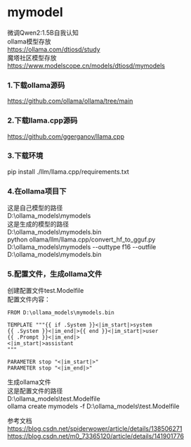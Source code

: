 # mymodel
微调Qwen2:1.5B自我认知  
ollama模型存放  
https://ollama.com/dtiosd/study  
魔塔社区模型存放  
https://www.modelscope.cn/models/dtiosd/mymodels  





  ### 1.下载ollama源码  
https://github.com/ollama/ollama/tree/main

### 2.下载llama.cpp源码  
https://github.com/ggerganov/llama.cpp

### 3.下载环境  
pip install ./llm/llama.cpp/requirements.txt

### 4.在ollama项目下  
这是自己模型的路径  
D:\ollama_models\mymodels  
这是生成的模型的路径  
D:\ollama_models\mymodels.bin  
python ollama/llm/llama.cpp/convert_hf_to_gguf.py D:\ollama_models\mymodels --outtype f16 --outfile D:\ollama_models\mymodels.bin

### 5.配置文件，生成ollama文件  
创建配置文件test.Modelfile  
配置文件内容：  
```
FROM D:\ollama_models\mymodels.bin  
  
TEMPLATE """{{ if .System }}<|im_start|>system  
{{ .System }}<|im_end|>{{ end }}<|im_start|>user  
{{ .Prompt }}<|im_end|>  
<|im_start|>assistant  
"""  
   
PARAMETER stop "<|im_start|>"  
PARAMETER stop "<|im_end|>"  
```

生成ollama文件  
这是配置文件的路径  
D:\ollama_models\test.Modelfile    
ollama create mymodels -f D:\ollama_models\test.Modelfile  
  
  
  
  
参考文档  
https://blog.csdn.net/spiderwower/article/details/138506271  
https://blog.csdn.net/m0_73365120/article/details/141901776
